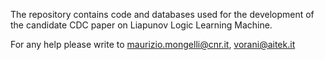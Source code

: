 The repository contains code and databases used for the development of the candidate CDC paper on Liapunov Logic Learning Machine.

For any help please write to maurizio.mongelli@cnr.it, vorani@aitek.it
